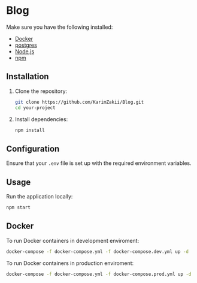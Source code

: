 # Blog

Make sure you have the following installed:

- [Docker](https://www.docker.com/)
- [postgres](https://www.postgresql.org/)
- [Node.js](https://nodejs.org/)
- [npm](https://www.npmjs.com/)

## Installation

1. Clone the repository:

   ```bash
   git clone https://github.com/KarimZakii/Blog.git
   cd your-project
   ```

2. Install dependencies:

   ```bash
   npm install
   ```

## Configuration

Ensure that your `.env` file is set up with the required environment variables.

## Usage

Run the application locally:

```bash
npm start
```

## Docker

To run Docker containers in development enviroment:

```bash
docker-compose -f docker-compose.yml -f docker-compose.dev.yml up -d
```

To run Docker containers in production enviroment:

```bash
docker-compose -f docker-compose.yml -f docker-compose.prod.yml up -d
```
